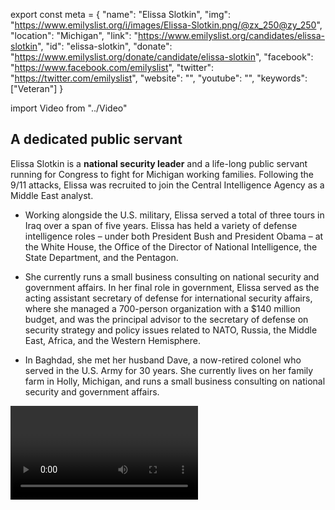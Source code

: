 export const meta = {
  "name": "Elissa Slotkin",
  "img": "https://www.emilyslist.org/i/images/Elissa-Slotkin.png/@zx_250@zy_250",
  "location": "Michigan",
  "link": "https://www.emilyslist.org/candidates/elissa-slotkin",
  "id": "elissa-slotkin",
  "donate": "https://www.emilyslist.org/donate/candidate/elissa-slotkin",
  "facebook": "https://www.facebook.com/emilyslist",
  "twitter": "https://twitter.com/emilyslist",
  "website": "",
  "youtube": "",
  "keywords": ["Veteran"]
}

import Video from "../Video"

## A dedicated public servant

Elissa Slotkin is a **national security leader** and a life-long public servant running for Congress to fight for Michigan working families. Following the 9/11 attacks, Elissa was recruited to join the Central Intelligence Agency as a Middle East analyst.

- Working alongside the U.S. military, Elissa served a total of three tours in Iraq over a span of five years. Elissa has held a variety of defense intelligence roles – under both President Bush and President Obama – at the White House, the Office of the Director of National Intelligence, the State Department, and the Pentagon.

- She currently runs a small business consulting on national security and government affairs. In her final role in government, Elissa served as the acting assistant secretary of defense for international security affairs, where she managed a 700-person organization with a $140 million budget, and was the principal advisor to the secretary of defense on security strategy and policy issues related to NATO, Russia, the Middle East, Africa, and the Western Hemisphere.

- In Baghdad, she met her husband Dave, a now-retired colonel who served in the U.S. Army for 30 years. She currently lives on her family farm in Holly, Michigan, and runs a small business consulting on national security and government affairs.

<Video id="TPA8cqIWpAA" />

## A champion for Michigan working families

Elissa, a third-generation Michigander, grew up in a meat-packing family, who taught her the importance of hard work. Elissa spent her early life on a farm, and the Michigan values she learned early in life are the values that have helped her succeed in her career of service and as a Michigan small business owner. When elected, she will bring her straightforward, commonsense approach to Congress tackling the toughest problems facing hardworking families. She will fight tirelessly to expand economic opportunity for all Michiganders and to help create good-paying jobs. Elissa is a powerful advocate for expanding access to health care and pushing back on predatory drug pricing. When elected she will fight back against Republicans’ attempts to undo the progress we’ve worked so hard to make will champion policies that help move Michigan forward for all working families.

## An opportunity to flip a seat

Elissa is challenging incumbent Republican Congressman Mike Bishop, an extremist with a record that has hurt hardworking Michigan families. Donald Trump only narrowly outperformed Hillary Clinton here, and in 2018 we must win in this district and in others like it to take back the House. Elissa is mounting a serious campaign and she has what it takes to win in 2018—but Bishop’s special interest allies rely on his vote to take away Americans’ health insurance and to reform our tax code to benefit the wealthy few, and they will try to stop Elissa from holding him accountable to Michiganders in 2018. Let’s show Elissa our full support and ensure that she’ll have the resources she needs to take Bishop on and flip this seat from red to blue.

